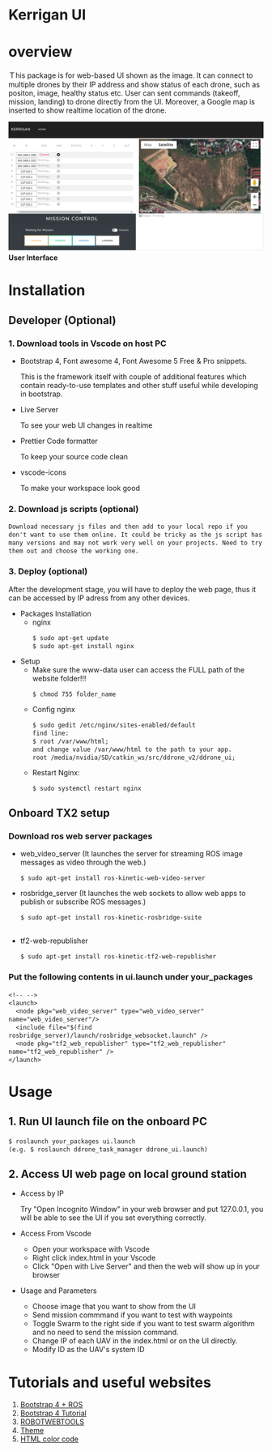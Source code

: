 # Kerrigan UI 
# overview
Ｔhis package is for web-based UI shown as the image. It can connect to multiple drones by their IP address and show status of each drone, such as positon, image, healthy status etc. User can sent commands (takeoff, mission, landing) to drone directly from the UI. Moreover, a Google map is inserted to show realtime location of the drone. 

![UI](kerriganlibjs/kerrigan_ui.png)
**User Interface**

# Installation
## Developer (Optional)
### 1. Download tools in Vscode on host PC 
- Bootstrap 4, Font awesome 4, Font Awesome 5 Free & Pro snippets.

    This is the framework itself with couple of additional features which contain ready-to-use templates and other stuff useful while developing in bootstrap.

- Live Server 

    To see your web UI changes in realtime

- Prettier Code formatter 

    To keep your source code clean

- vscode-icons 

    To make your workspace look good

### 2. Download js scripts (optional) 

    Download necessary js files and then add to your local repo if you don't want to use them online. It could be tricky as the js script has many versions and may not work very well on your projects. Need to try them out and choose the working one. 

### 3. Deploy (optional)
After the development stage, you will have to deploy the web page, thus it can be accessed by IP adress from any other devices.

- Packages Installation
  - nginx
    ```
    $ sudo apt-get update
    $ sudo apt-get install nginx
    ```
- Setup
  - Make sure the www-data user can access the FULL path of the website folder!!! 
    ```
    $ chmod 755 folder_name
    ```
  - Config nginx
    ```
    $ sudo gedit /etc/nginx/sites-enabled/default
    find line:
    $ root /var/www/html;
    and change value /var/www/html to the path to your app.
    root /media/nvidia/SD/catkin_ws/src/ddrone_v2/ddrone_ui;
    ```
  - Restart Nginx:
    ```
    $ sudo systemctl restart nginx
    ```

## Onboard TX2 setup
###  Download ros web server packages
- web_video_server (It launches the server for streaming ROS image messages as video through the web.)
    ```
    $ sudo apt-get install ros-kinetic-web-video-server

    ```
-  rosbridge_server (It launches the web sockets to allow web apps to publish or subscribe ROS messages.)
    ```
    $ sudo apt-get install ros-kinetic-rosbridge-suite
  
    ``` 
- tf2-web-republisher
   ```
   $ sudo apt-get install ros-kinetic-tf2-web-republisher
   ```
### Put the following contents in ui.launch under your_packages
```
<!-- -->
<launch>
  <node pkg="web_video_server" type="web_video_server" name="web_video_server"/>
  <include file="$(find rosbridge_server)/launch/rosbridge_websocket.launch" />
  <node pkg="tf2_web_republisher" type="tf2_web_republisher" name="tf2_web_republisher" />
</launch>
```


# Usage
## 1. Run UI launch file on the onboard PC
```
$ roslaunch your_packages ui.launch
(e.g. $ roslaunch ddrone_task_manager ddrone_ui.launch)

```

## 2. Access UI web page on local ground station

- Access by IP
  
    Try "Open Incognito Window" in your web browser and put 127.0.0.1, you will be able to see the UI if you set everything correctly.

- Access From Vscode

  - Open your workspace with Vscode
  - Right click index.html in your Vscode
  - Click "Open with Live Server" and then the web will show up in your browser

- Usage and Parameters
  
  - Choose image that you want to show from the UI
  - Send mission commmand if you want to test with waypoints
  - Toggle Swarm to the right side if you want to test swarm algorithm and no need to send the mission command.
  - Change IP of each UAV in the index.html or on the UI directly. 
  - Modify ID as the UAV's system ID

   

# Tutorials and useful websites
1. [Bootstrap 4 + ROS](https://medium.com/husarion-blog/bootstrap-4-ros-creating-a-web-ui-for-your-robot-9a77a8e373f9)
2. [Bootstrap 4 Tutorial](https://www.w3schools.com/bootstrap4/default.asp)
3. [ROBOTWEBTOOLS](http://robotwebtools.org/tools.html)
4. [Theme](https://bootswatch.com/)
5. [HTML color code](https://www.rapidtables.com/web/color/html-color-codes.htmls)
 


